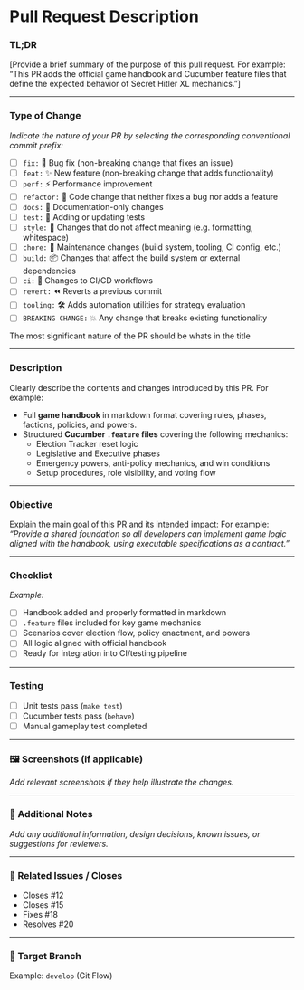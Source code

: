 # Pull Request Description

### **TL;DR**

[Provide a brief summary of the purpose of this pull request. For example: “This PR adds the official game handbook and Cucumber feature files that define the expected behavior of Secret Hitler XL mechanics.”]

---

### Type of Change

*Indicate the nature of your PR by selecting the corresponding conventional commit prefix:*

* [ ] `fix:` 🐛 Bug fix (non-breaking change that fixes an issue)
* [ ] `feat:` ✨ New feature (non-breaking change that adds functionality)
* [ ] `perf:` ⚡ Performance improvement
* [ ] `refactor:` 🔧 Code change that neither fixes a bug nor adds a feature
* [ ] `docs:` 📝 Documentation-only changes
* [ ] `test:` 🧪 Adding or updating tests
* [ ] `style:` 💄 Changes that do not affect meaning (e.g. formatting, whitespace)
* [ ] `chore:` 🔨 Maintenance changes (build system, tooling, CI config, etc.)
* [ ] `build:` 📦 Changes that affect the build system or external dependencies
* [ ] `ci:` 🤖 Changes to CI/CD workflows
* [ ] `revert:` ⏪ Reverts a previous commit
* [ ] `tooling:` 🛠 Adds automation utilities for strategy evaluation
* [ ] `BREAKING CHANGE:` 💥 Any change that breaks existing functionality

The most significant nature of the PR should be whats in the title

---

### **Description**

Clearly describe the contents and changes introduced by this PR. For example:

- Full **game handbook** in markdown format covering rules, phases, factions, policies, and powers.
- Structured **Cucumber `.feature` files** covering the following mechanics:
  - Election Tracker reset logic
  - Legislative and Executive phases
  - Emergency powers, anti-policy mechanics, and win conditions
  - Setup procedures, role visibility, and voting flow

---

### **Objective**

Explain the main goal of this PR and its intended impact:
For example: *“Provide a shared foundation so all developers can implement game logic aligned with the handbook, using executable specifications as a contract.”*

---

### Checklist

_Example:_

- [ ] Handbook added and properly formatted in markdown
- [ ] `.feature` files included for key game mechanics
- [ ] Scenarios cover election flow, policy enactment, and powers
- [ ] All logic aligned with official handbook
- [ ] Ready for integration into CI/testing pipeline

---

### Testing

- [ ] Unit tests pass (`make test`)
- [ ] Cucumber tests pass (`behave`)
- [ ] Manual gameplay test completed

---

### 🖼️ Screenshots (if applicable)

_Add relevant screenshots if they help illustrate the changes._

---

### 💬 Additional Notes

_Add any additional information, design decisions, known issues, or suggestions for reviewers._

---

### 🔗 Related Issues / Closes

- Closes #12
- Closes #15
- Fixes #18
- Resolves #20

---

### 📂 Target Branch

Example: `develop` (Git Flow)

